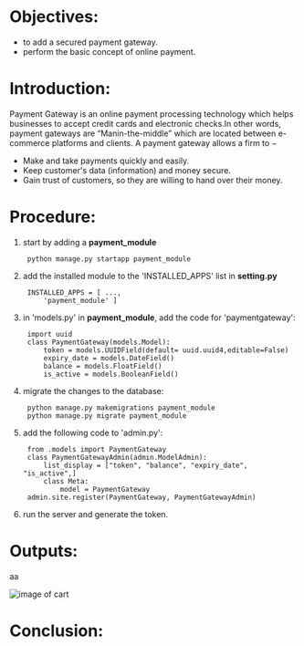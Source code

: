 # Objectives:
* to add a secured payment gateway.
* perform the basic concept of online payment.

# Introduction:
Payment Gateway is an online payment processing technology which helps businesses to accept credit cards and electronic checks.In other words, payment gateways are “Manin-the-middle” which are located between e-commerce platforms and clients.
A payment gateway allows a firm to −

* Make and take payments quickly and easily.
* Keep customer's data (information) and money secure.
* Gain trust of customers, so they are willing to hand over their money.

# Procedure:

1. start by adding a **payment_module**

        python manage.py startapp payment_module

2. add the installed module to the 'INSTALLED_APPS' list in **setting.py**

        INSTALLED_APPS = [ ...,
            'payment_module' ]

3. in 'models.py' in **payment_module**, add the code for 'paymentgateway':

        import uuid
        class PaymentGateway(models.Model):
            token = models.UUIDField(default= uuid.uuid4,editable=False)
            expiry_date = models.DateField()
            balance = models.FloatField()
            is_active = models.BooleanField()

4. migrate the changes to the database:

        python manage.py makemigrations payment_module
        python manage.py migrate payment_module

5. add the following code to 'admin.py':

        from .models import PaymentGateway
        class PaymentGatewayAdmin(admin.ModelAdmin):
            list_display = ["token", "balance", "expiry_date", "is_active",]
            class Meta:
                model = PaymentGateway
        admin.site.register(PaymentGateway, PaymentGatewayAdmin)

6. run the server and generate the token.

# Outputs:
aa

![image of cart](https://github.com/pradhan21/ecommerce/blob/master/lab_report/lab6/Screenshot%20(53).png)

# Conclusion: